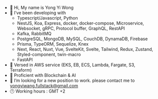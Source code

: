 - 👋 Hi, My name is Yong Yi Wong
- 👀 I’ve been developing with
     * Typescript/Javascript, Python
     * NestJS, Koa, Express, docker, docker-compose, Microservice, Websocket, gRPC, Protocol buffer, GraphQL, RestAPI
     * Kafka, RabbitMQ
     * PostgreSQL, MongoDB, MySQL, CouchDB, DynamaDB, Firebase
     * Prisma, TypeORM, Sequelize, Knex
     * Next, React, Nuxt, Vue, SvelteKit, Svelte, Tailwind, Redux, Zustand, Styled-component, twin-macro
     * FastAPI
- 📀 Versed in AWS service (EKS, EB, ECS, Lambda, Fargate, S3, Terraform)
- 📀 Proficient with Blockchain & AI 
- 🙂 I’m looking for a new position to work. please contact me to yongyiwang.fullstack@gmail.com
- 🕛 Working hours : GMT +2


<!---
yongyiwong/yongyiwong is a ✨ special ✨ repository because its `README.md` (this file) appears on your GitHub profile.
You can click the Preview link to take a look at your changes.
--->
